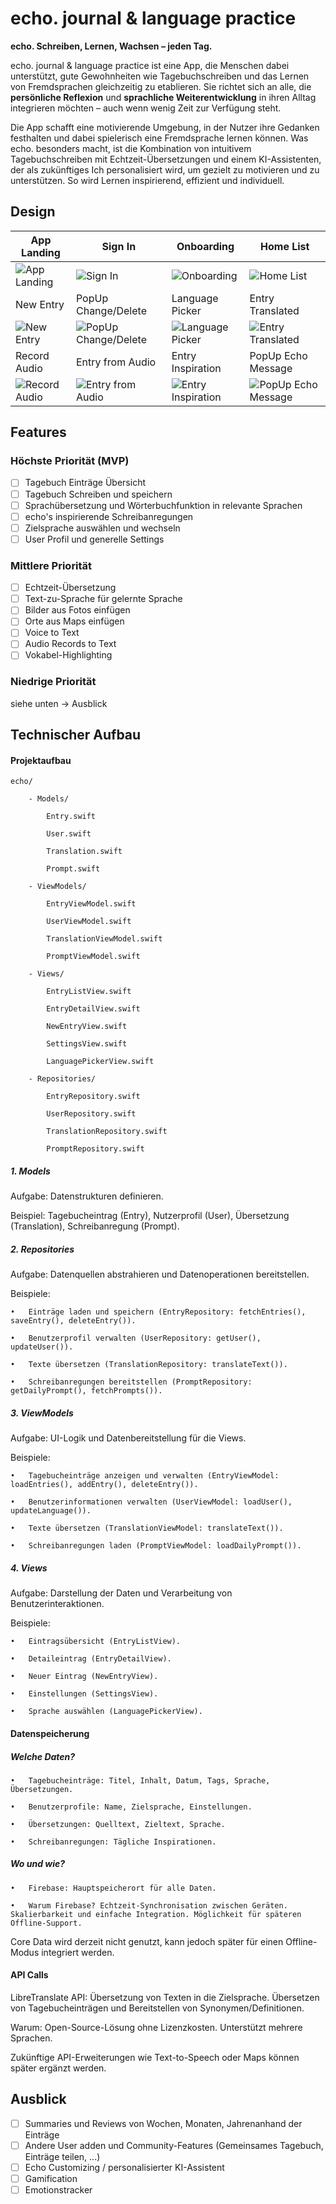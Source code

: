 # echo. journal & language practice

**echo. Schreiben, Lernen, Wachsen – jeden Tag.**

echo. journal & language practice ist eine App, die Menschen dabei unterstützt, gute Gewohnheiten wie Tagebuchschreiben und das Lernen von Fremdsprachen gleichzeitig zu etablieren. Sie richtet sich an alle, die **persönliche Reflexion** und **sprachliche Weiterentwicklung** in ihren Alltag integrieren möchten – auch wenn wenig Zeit zur Verfügung steht.

Die App schafft eine motivierende Umgebung, in der Nutzer ihre Gedanken festhalten und dabei spielerisch eine Fremdsprache lernen können. Was echo. besonders macht, ist die Kombination von intuitivem Tagebuchschreiben mit Echtzeit-Übersetzungen und einem KI-Assistenten, der als zukünftiges Ich personalisiert wird, um gezielt zu motivieren und zu unterstützen. So wird Lernen inspirierend, effizient und individuell.


## Design

| App Landing             | Sign In               | Onboarding             | Home List            |
|--------------------------|-----------------------|------------------------|----------------------|
| ![App Landing](./img/App%20Landing.png) | ![Sign In](./img/Sign%20In.png) | ![Onboarding](./img/echo%20onboarding.png) | ![Home List](./img/Home%20List.png) |
| New Entry               | PopUp Change/Delete | Language Picker        | Entry Translated     |
| ![New Entry](./img/New%20Entry.png) | ![PopUp Change/Delete](./img/PopUp%20Change%20Delete.png) | ![Language Picker](./img/Language%20Picker.png) | ![Entry Translated](./img/Entry%20translated.png) |
| Record Audio            | Entry from Audio     | Entry Inspiration      | PopUp Echo Message   |
| ![Record Audio](./img/Record%20Audio.png) | ![Entry from Audio](./img/Entry%20from%20Audio.png) | ![Entry Inspiration](./img/Echo%20Entry%20Inspiration.png) | ![PopUp Echo Message](./img/PopUp%20Echo%20Message.png) |

## Features

### Höchste Priorität (MVP)
- [ ] Tagebuch Einträge Übersicht
- [ ] Tagebuch Schreiben und speichern
- [ ] Sprachübersetzung und Wörterbuchfunktion in relevante Sprachen
- [ ] echo's inspirierende Schreibanregungen
- [ ] Zielsprache auswählen und wechseln
- [ ] User Profil und generelle Settings
### Mittlere Priorität
- [ ] Echtzeit-Übersetzung
- [ ] Text-zu-Sprache für gelernte Sprache
- [ ] Bilder aus Fotos einfügen
- [ ] Orte aus Maps einfügen
- [ ] Voice to Text
- [ ] Audio Records to Text
- [ ] Vokabel-Highlighting
### Niedrige Priorität
siehe unten -> Ausblick

## Technischer Aufbau

#### Projektaufbau

	echo/

		- Models/

			Entry.swift

			User.swift

			Translation.swift

			Prompt.swift

		- ViewModels/

			EntryViewModel.swift

			UserViewModel.swift

			TranslationViewModel.swift

			PromptViewModel.swift

		- Views/

			EntryListView.swift
		
			EntryDetailView.swift

			NewEntryView.swift

			SettingsView.swift

			LanguagePickerView.swift

		- Repositories/

			EntryRepository.swift

			UserRepository.swift

			TranslationRepository.swift

			PromptRepository.swift


##### 1. Models

Aufgabe: Datenstrukturen definieren.

Beispiel: Tagebucheintrag (Entry), Nutzerprofil (User), Übersetzung (Translation), Schreibanregung (Prompt).

##### 2. Repositories

Aufgabe: Datenquellen abstrahieren und Datenoperationen bereitstellen.

Beispiele:

	•	Einträge laden und speichern (EntryRepository: fetchEntries(), saveEntry(), deleteEntry()).
 
	•	Benutzerprofil verwalten (UserRepository: getUser(), updateUser()).
 
	•	Texte übersetzen (TranslationRepository: translateText()).
 
	•	Schreibanregungen bereitstellen (PromptRepository: getDailyPrompt(), fetchPrompts()).
 

##### 3. ViewModels

Aufgabe: UI-Logik und Datenbereitstellung für die Views.

Beispiele:

	•	Tagebucheinträge anzeigen und verwalten (EntryViewModel: loadEntries(), addEntry(), deleteEntry()).
 
	•	Benutzerinformationen verwalten (UserViewModel: loadUser(), updateLanguage()).
 
	•	Texte übersetzen (TranslationViewModel: translateText()).
 
	•	Schreibanregungen laden (PromptViewModel: loadDailyPrompt()).

##### 4. Views

Aufgabe: Darstellung der Daten und Verarbeitung von Benutzerinteraktionen.

Beispiele:

	•	Eintragsübersicht (EntryListView).
 
	•	Detaileintrag (EntryDetailView).
 
	•	Neuer Eintrag (NewEntryView).
 
	•	Einstellungen (SettingsView).
 
	•	Sprache auswählen (LanguagePickerView).

#### Datenspeicherung

##### Welche Daten?

	•	Tagebucheinträge: Titel, Inhalt, Datum, Tags, Sprache, Übersetzungen.
 
	•	Benutzerprofile: Name, Zielsprache, Einstellungen.
 	
  	•	Übersetzungen: Quelltext, Zieltext, Sprache.
   
	•	Schreibanregungen: Tägliche Inspirationen.

##### Wo und wie?

	•	Firebase: Hauptspeicherort für alle Daten.

	•	Warum Firebase? Echtzeit-Synchronisation zwischen Geräten. Skalierbarkeit und einfache Integration. Möglichkeit für späteren Offline-Support.

Core Data wird derzeit nicht genutzt, kann jedoch später für einen Offline-Modus integriert werden.

#### API Calls

LibreTranslate API: Übersetzung von Texten in die Zielsprache. Übersetzen von Tagebucheinträgen und Bereitstellen von Synonymen/Definitionen.

Warum: Open-Source-Lösung ohne Lizenzkosten. Unterstützt mehrere Sprachen.

Zukünftige API-Erweiterungen wie Text-to-Speech oder Maps können später ergänzt werden.


## Ausblick

- [ ] Summaries und Reviews von Wochen, Monaten, Jahrenanhand der Einträge
- [ ] Andere User adden und Community-Features (Gemeinsames Tagebuch, Einträge teilen, ...)
- [ ] Echo Customizing / personalisierter KI-Assistent
- [ ] Gamification
- [ ] Emotionstracker
